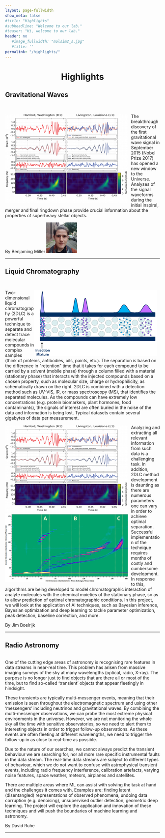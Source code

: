 ```yaml
---
layout: page-fullwidth 
show_meta: false
#title: "Highlights"
#subheadline: "Welcome to our lab."
#teaser: "Hi, welcome to our lab."
header: no
   #image_fullwidth: "molsim2_s.jpg"
   #title: ''
permalink: "/highlights/"
---
```


<center> <h1>Highlights</h1> </center>


## Gravitational Waves
<br/>

<img src="../images/fig_project1.png"
     alt="Project1"
     width="400"
     style="float: left; margin-right: 10px;" />

The breakthrough discovery of the first gravitational wave signal in September 2015 (Nobel Prize 2017) has opened a new window to the Universe. Analyses of the signal waveforms during the initial inspiral, merger and final ringdown phase provide crucial information about the properties of superheavy stellar objects.


 By Benjaming Miller  <img src="../people/BenjaminMiller.jpg"
     alt="Benjamin Miller"
     width="100px"
     border-radius="50%"
     style="float: center; margin-right: 10px;" /> 

----------------------------------------------

## Liquid Chromatography
<br/>

<img src="../images/fig_project2b.png"
     alt="Project1"
     width="400"
     style="float: right; margin-right: 10px;" />

Two-dimensional liquid chromatography (2DLC) is a powerful technique to separate and detect trace molecular compounds in complex samples (think of proteins, antibodies, oils, paints, etc.). The separation is based on the difference in "retention" time that it takes for each compound to be carried by a solvent (mobile phase) through a column filled with a material (stationary phase) that interacts with the injected compounds based on a chosen property, such as molecular size, charge or hydrophilicity, as schematically drawn on the right. 2DLC is combined with a detection method such as UV-VIS, IR, or mass spectroscopy (MS), that identifies the separated molecules. As the compounds can have extremely low concentrations (e.g. protein biomarkers, plant hormones, food contaminants), the signals of interest are often buried in the noise of the data and information is being lost. Typical datasets contain several gigabytes of data per measurement.

<img src="../images/fig_project1.png"
     alt="Project1"
     width="400"
     style="float: left; margin-right: 10px;" /><img src="../images/fig_project2c.jpg"
     alt="Project1"
     width="400"
     style="float: left; margin-right: 10px;" />
Analyzing and extracting all relevant information from such data is a challenging task. In addition, 2DLC method development is daunting as there are numerous parameters one can vary in order to achieve optimal separation. Successful implementation of the technique requires months of costly and cumbersome development. In response to this, algorithms are being developed to model chromatographic interaction of analyte molecules with the chemical moieties of the stationary phase, so as to allow prediction of optimal chromatographic conditions. In this project, we will look at the application of AI techniques, such as Bayesian inference, Bayesian optimization and deep learning to tackle parameter optimization, peak detection, baseline correction, and more.

By Jim Boelrijk

--------------------------------------------

## Radio Astronomy
<br/>
One of the cutting edge areas of astronomy is recognising rare features in data streams in near-real time. This problem has arisen from massive imaging surveys of the sky at many wavelengths (optical, radio, X-ray). The purpose is no longer just to find objects that are there all or most of the time, but to find so-called ‘transient’ objects that appear fleetingly in hindsight.

These transients are typically multi-messenger events, meaning that their emission is seen throughout the electromagnetic spectrum and using other ‘messengers’ including neutrinos and gravitational waves. By combining the multi-messenger observations, we can probe the most extreme physical environments in the universe. However, we are not monitoring the whole sky all the time with sensitive observatories, so we need to alert them to interesting objects in order to trigger follow-up observations. As these events are often fleeting at different wavelengths, we need to trigger the follow-up in as close to real-time as possible.

Due to the nature of our searches, we cannot always predict the transient behaviour we are searching for, nor all more rare specific instrumental faults in the data stream. The real-time data streams are subject to different types of behaviour, which we do not want to confuse with astrophysical transient events, including radio frequency interference, calibration artefacts, varying noise features, space weather, meteors, airplanes and satellites.

There are multiple areas where ML can assist with solving the task at hand and the challenges it comes with. Examples are: finding latent (disentangled) representations of observed phenomena, undoing data corruption (e.g. denoising), unsupervised outlier detection, geometric deep learning. The project will explore the application and innovation of these techniques and will push the boundaries of machine learning and astronomy.

By David Ruhe

--------------------------------------------



